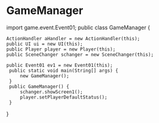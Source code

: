 # GameManager
import game.event.Event01;
public class GameManager {
	
	ActionHandler aHandler = new ActionHandler(this);
	public UI ui = new UI(this);
	public Player player = new Player(this);
	public SceneChanger schanger = new SceneChanger(this);
	
	public Event01 ev1 = new Event01(this);
	 public static void main(String[] args) {
		 new GameManager();
	 }
	 public GameManager() {
		 schanger.showScreen1();
		 player.setPlayerDefaultStatus();
	 }
}
